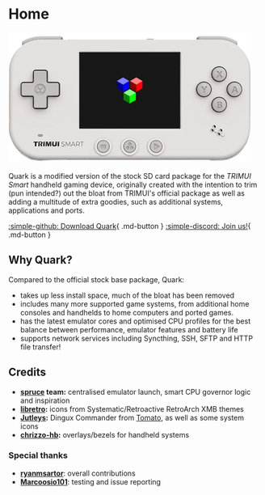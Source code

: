 # Home

![A white TRIMUI Smart with the Quark default boot logo](assets/img/trimui_smart_quark.png)

Quark is a modified version of the stock SD card package for the *TRIMUI Smart* handheld gaming device, originally created with the intention to trim (pun intended?) out the bloat from TRIMUI's official package as well as adding a multitude of extra goodies, such as additional systems, applications and ports.

[:simple-github: Download Quark](https://github.com/cobaltgit/Quark/releases/latest){ .md-button }
[:simple-discord: Join us!](https://discord.gg/2jU6yQ4ZT9){ .md-button }

## Why Quark?

Compared to the official stock base package, Quark:

* takes up less install space, much of the bloat has been removed
* includes many more supported game systems, from additional home consoles and handhelds to home computers and ported games.
* has the latest emulator cores and optimised CPU profiles for the best balance between performance, emulator features and battery life
* supports network services including Syncthing, SSH, SFTP and HTTP file transfer!

## Credits

* **[spruce](https://github.com/spruceUI) team:** centralised emulator launch, smart CPU governor logic and inspiration
* **[libretro](https://www.retroarch.com/):** icons from Systematic/Retroactive RetroArch XMB themes
* **[Jutleys](https://github.com/Jutleys):** Dingux Commander from [Tomato](https://github.com/Jutleys/Trimui-Smart-Tomato), as well as some system icons
* **[chrizzo-hb](https://github.com/chrizzo-hb/knulli-bezels):** overlays/bezels for handheld systems

### Special thanks

* **[ryanmsartor](https://github.com/ryanmsartor)**: overall contributions
* **[Marcoosio101](https://github.com/Marcoosio101)**: testing and issue reporting